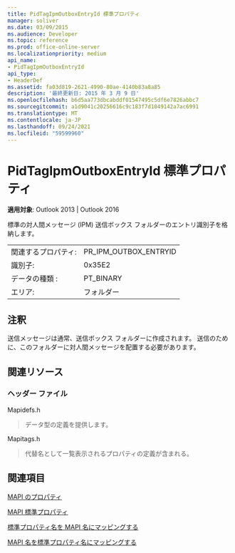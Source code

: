 ```yaml
---
title: PidTagIpmOutboxEntryId 標準プロパティ
manager: soliver
ms.date: 03/09/2015
ms.audience: Developer
ms.topic: reference
ms.prod: office-online-server
ms.localizationpriority: medium
api_name:
- PidTagIpmOutboxEntryId
api_type:
- HeaderDef
ms.assetid: fa03d819-2621-4990-80ae-4140b83a8a85
description: '最終更新日: 2015 年 3 月 9 日'
ms.openlocfilehash: b6d5aa773dbcabddf01547495c5df6e7826abbc7
ms.sourcegitcommit: a1d9041c20256616c9c183f7d1049142a7ac6991
ms.translationtype: MT
ms.contentlocale: ja-JP
ms.lasthandoff: 09/24/2021
ms.locfileid: "59599960"
---
```

# <a name="pidtagipmoutboxentryid-canonical-property"></a>PidTagIpmOutboxEntryId 標準プロパティ

  
  
**適用対象**: Outlook 2013 | Outlook 2016 
  
標準の対人間メッセージ (IPM) 送信ボックス フォルダーのエントリ識別子を格納します。 
  
|||
|:-----|:-----|
|関連するプロパティ:  <br/> |PR_IPM_OUTBOX_ENTRYID  <br/> |
|識別子:  <br/> |0x35E2  <br/> |
|データの種類 :   <br/> |PT_BINARY  <br/> |
|エリア:  <br/> |フォルダー  <br/> |
   
## <a name="remarks"></a>注釈

送信メッセージは通常、送信ボックス フォルダーに作成されます。 送信のために、このフォルダーに対人間メッセージを配置する必要があります。 
  
## <a name="related-resources"></a>関連リソース

### <a name="header-files"></a>ヘッダー ファイル

Mapidefs.h
  
> データ型の定義を提供します。
    
Mapitags.h
  
> 代替名として一覧表示されるプロパティの定義が含まれる。
    
## <a name="see-also"></a>関連項目



[MAPI のプロパティ](mapi-properties.md)
  
[MAPI 標準プロパティ](mapi-canonical-properties.md)
  
[標準プロパティ名を MAPI 名にマッピングする](mapping-canonical-property-names-to-mapi-names.md)
  
[MAPI 名を標準プロパティ名にマッピングする](mapping-mapi-names-to-canonical-property-names.md)

